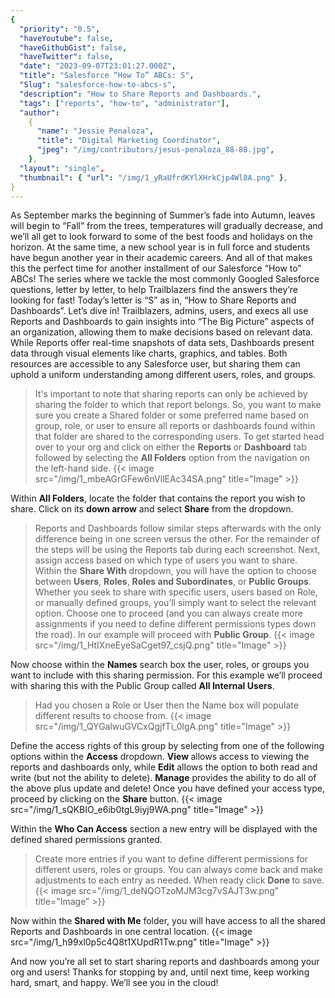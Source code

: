 ```yaml
---
{
  "priority": "0.5",
  "haveYoutube": false,
  "haveGithubGist": false,
  "haveTwitter": false,
  "date": "2023-09-07T23:01:27.000Z",
  "title": "Salesforce “How To” ABCs: S",
  "Slug": "salesforce-how-to-abcs-s",
  "description": "How to Share Reports and Dashboards.",
  "tags": ["reports", "how-to", "administrator"],
  "author":
    {
      "name": "Jessie Penaloza",
      "title": "Digital Marketing Coordinator",
      "jpeg": "/img/contributors/jesus-penaloza_88-88.jpg",
    },
  "layout": "single",
  "thumbnail": { "url": "/img/1_yRaUfrdKYlXHrkCjp4Wl8A.png" },
}
---
```


As September marks the beginning of Summer’s fade into Autumn, leaves will begin to “Fall” from the trees, temperatures will gradually decrease, and we’ll all get to look forward to some of the best foods and holidays on the horizon. At the same time, a new school year is in full force and students have begun another year in their academic careers.
And all of that makes this the perfect time for another installment of our Salesforce “How to” ABCs! The series where we tackle the most commonly Googled Salesforce questions, letter by letter, to help Trailblazers find the answers they’re looking for fast!
Today’s letter is “S” as in, “How to Share Reports and Dashboards”. Let’s dive in!
Trailblazers, admins, users, and execs all use Reports and Dashboards to gain insights into “The Big Picture” aspects of an organization, allowing them to make decisions based on relevant data. While Reports offer real-time snapshots of data sets, Dashboards present data through visual elements like charts, graphics, and tables. Both resources are accessible to any Salesforce user, but sharing them can uphold a uniform understanding among different users, roles, and groups.

> It&#39;s important to note that sharing reports can only be achieved by sharing the folder to which that report belongs. So, you want to make sure you create a Shared folder or some preferred name based on group, role, or user to ensure all reports or dashboards found within that folder are shared to the corresponding users.
> To get started head over to your org and click on either the <strong>Reports </strong>or <strong>Dashboard</strong> tab followed by selecting the <strong>All Folders</strong> option from the navigation on the left-hand side.
> {{< image src="/img/1_mbeAGrGFew6nVllEAc34SA.png" title="Image" >}}

Within **All Folders**, locate the folder that contains the report you wish to share. Click on its <strong>down arrow</strong> and select <strong>Share</strong> from the dropdown.

> Reports and Dashboards follow similar steps afterwards with the only difference being in one screen versus the other. For the remainder of the steps will be using the Reports tab during each screenshot.
> Next, assign access based on which type of users you want to share. Within the <strong>Share With</strong> dropdown, you will have the option to choose between <strong>Users</strong>, <strong>Roles</strong>, <strong>Roles and Subordinates</strong>, or <strong>Public Groups</strong>.
> Whether you seek to share with specific users, users based on Role, or manually defined groups, you’ll simply want to select the relevant option. Choose one to proceed (and you can always create more assignments if you need to define different permissions types down the road). In our example will proceed with <strong>Public Group</strong>.
> {{< image src="/img/1_HtIXneEyeSaCget97_csjQ.png" title="Image" >}}

Now choose within the <strong>Names</strong> search box the user, roles, or groups you want to include with this sharing permission. For this example we’ll proceed with sharing this with the Public Group called <strong>All Internal Users</strong>.

> Had you chosen a Role or User then the Name box will populate different results to choose from.
> {{< image src="/img/1_QYGalwuGVCxQgjfTi_0lgA.png" title="Image" >}}

Define the access rights of this group by selecting from one of the following options within the <strong>Access</strong> dropdown. <strong>View </strong>allows access to viewing the reports and dashboards only, while <strong>Edit</strong> allows the option to both read and write (but not the ability to delete). <strong>Manage</strong> provides the ability to do all of the above plus update and delete!
Once you have defined your access type, proceed by clicking on the <strong>Share</strong> button.
{{< image src="/img/1_sQKBIO_e6ib0tgL9iyj9WA.png" title="Image" >}}

Within the <strong>Who Can Access</strong> section a new entry will be displayed with the defined shared permissions granted.

> Create more entries if you want to define different permissions for different users, roles or groups. You can always come back and make adjustments to each entry as needed.
> When ready click <strong>Done </strong>to save.
> {{< image src="/img/1_deNQOTzoMJM3cg7vSAJT3w.png" title="Image" >}}

Now within the <strong>Shared with Me</strong> folder, you will have access to all the shared Reports and Dashboards in one central location.
{{< image src="/img/1_h99xl0p5c4Q8t1XUpdR1Tw.png" title="Image" >}}

And now you’re all set to start sharing reports and dashboards among your org and users!
Thanks for stopping by and, until next time, keep working hard, smart, and happy. We’ll see you in the cloud!
